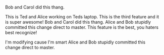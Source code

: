 Bob and Carol did this thang.

This is Ted and Alice working on Teds laptop.
This is the third feature and it is super awesome!
Bob and Carol did this thang.
Alice and Bob stupidly committed this change direct to master.
This feature is the best, you haters best recognize!

I'm modifying cause I'm smart
Alice and Bob stupidly committed this change direct to master.
